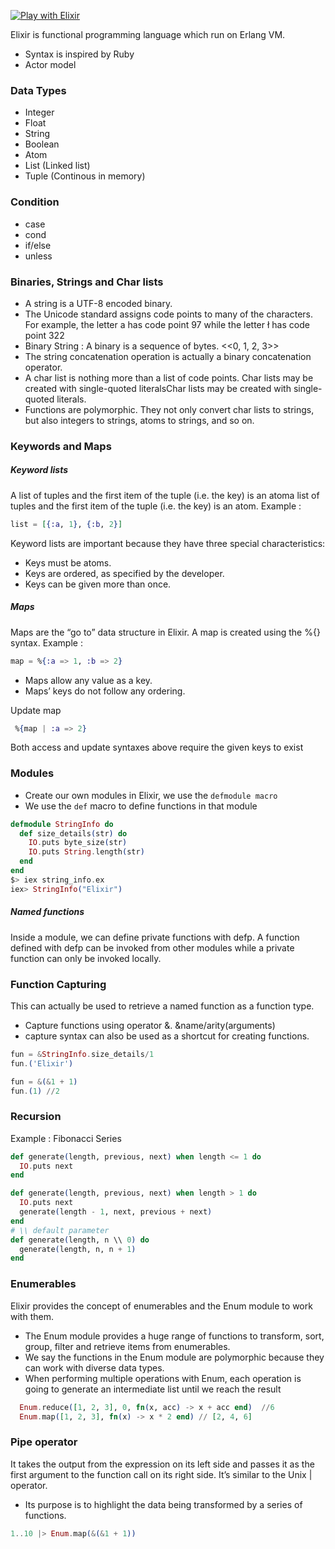 [![Play with Elixir](http://elixir-lang.org/images/logo/logo.png)](http://elixir-lang.org/)

Elixir is functional programming language which run on Erlang VM.
- Syntax is inspired by Ruby
- Actor model

### Data Types
- Integer
- Float
- String
- Boolean
- Atom
- List (Linked list)
- Tuple (Continous in memory)

### Condition
- case
- cond
- if/else
- unless

### Binaries, Strings and Char lists
- A string is a UTF-8 encoded binary.
- The Unicode standard assigns code points to many of the characters. For example, the letter a has code point 97 while the letter ł has code point 322
- Binary String : A binary is a sequence of bytes. <<0, 1, 2, 3>>
- The string concatenation operation is actually a binary concatenation operator.
- A char list is nothing more than a list of code points. Char lists may be created with single-quoted literalsChar lists may be created with single-quoted literals.
- Functions are polymorphic. They not only convert char lists to strings, but also integers to strings, atoms to strings, and so on.

### Keywords and Maps
##### Keyword lists
A list of tuples and the first item of the tuple (i.e. the key) is an atoma list of tuples and the first item of the tuple (i.e. the key) is an atom.
Example :
```elixir
list = [{:a, 1}, {:b, 2}]
```
Keyword lists are important because they have three special characteristics:

- Keys must be atoms.
- Keys are ordered, as specified by the developer.
- Keys can be given more than once.

##### Maps
Maps are the “go to” data structure in Elixir. A map is created using the %{} syntax.
Example :
```elixir
map = %{:a => 1, :b => 2}
```
- Maps allow any value as a key.
- Maps’ keys do not follow any ordering.

Update map
```elixir
 %{map | :a => 2}
```
Both access and update syntaxes above require the given keys to exist

### Modules
- Create our own modules in Elixir, we use the ``` defmodule macro ```
- We use the ``` def ``` macro to define functions in that module

```elixir
defmodule StringInfo do
  def size_details(str) do
    IO.puts byte_size(str)
    IO.puts String.length(str)
  end
end
$> iex string_info.ex
iex> StringInfo("Elixir")
```

##### Named functions
Inside a module, we can define private functions with defp. A function defined with defp can be invoked from other modules while a private function can only be invoked locally.

### Function Capturing
This can actually be used to retrieve a named function as a function type.
- Capture functions using operator &.  &name/arity(arguments)
- capture syntax can also be used as a shortcut for creating functions.

```elixir
fun = &StringInfo.size_details/1
fun.('Elixir')
```

```elixir
fun = &(&1 + 1)
fun.(1) //2
```

### Recursion
Example : Fibonacci Series
```elixir
def generate(length, previous, next) when length <= 1 do
  IO.puts next
end

def generate(length, previous, next) when length > 1 do
  IO.puts next
  generate(length - 1, next, previous + next)
end
# \\ default parameter
def generate(length, n \\ 0) do
  generate(length, n, n + 1)
end
```

### Enumerables
Elixir provides the concept of enumerables and the Enum module to work with them.
- The Enum module provides a huge range of functions to transform, sort, group, filter and retrieve items from enumerables.
- We say the functions in the Enum module are polymorphic because they can work with diverse data types.
- When performing multiple operations with Enum, each operation is going to generate an intermediate list until we reach the result

```elixir
  Enum.reduce([1, 2, 3], 0, fn(x, acc) -> x + acc end)  //6
  Enum.map([1, 2, 3], fn(x) -> x * 2 end) // [2, 4, 6]
```

### Pipe operator
It takes the output from the expression on its left side and passes it as the first argument to the function call on its right side. It’s similar to the Unix | operator.
- Its purpose is to highlight the data being transformed by a series of functions.

```elixir
1..10 |> Enum.map(&(&1 + 1))
```
